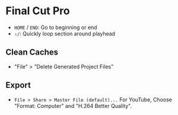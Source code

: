 # Final Cut Pro

- `HOME` / `END`: Go to beginning or end
- `⇧/`: Quickly loop section around playhead

## Clean Caches

- "File" > "Delete Generated Project Files"

## Export

- `File > Share > Master File (default)...`
For YouTube, Choose "Format: Computer" and "H.264 Better Quality".
